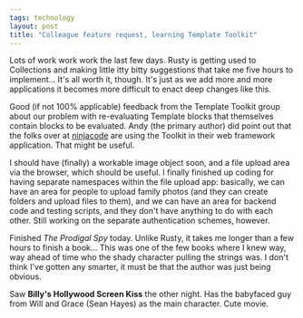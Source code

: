 ```yaml
---
tags: technology
layout: post
title: "Colleague feature request, learning Template Toolkit"
---
```




Lots of work work work the last few days. Rusty is getting used to Collections and making little itty bitty suggestions that take me five hours to implement... It's all worth it, though. It's just as we add more and more applications it becomes more difficult to enact deep changes like this.

<p>Good (if not 100% applicable) feedback from the Template Toolkit group about our problem with re-evaluating Template blocks that themselves contain blocks to be evaluated. Andy (the primary author) did point out that the folks over at <a href="http://www.ninjacode.com/">ninjacode</a> are using the Toolkit in their web framework application. That might be useful.</p>

<p>I should have (finally) a workable image object soon, and a file upload area via the browser, which should be useful. I finally finished up coding for having separate namespaces within the file upload app: basically, we can have an area for people to upload family photos (and they can create folders and upload files to them), and we can have an area for backend code and testing scripts, and they don't have anything to do with each other. Still working on the separate authentication schemes, however.</p>

<p>Finished <em>The Prodigal Spy</em> today. Unlike Rusty, it takes me longer than a few hours to finish a book... This was one of the few books where I knew way, way ahead of time who the shady character pulling the strings was. I don't think I've gotten any smarter, it must be that the author was just being obvious.</p>

<p>Saw <b>Billy's Hollywood Screen Kiss</b> the other night. Has the babyfaced guy from Will and Grace (Sean Hayes) as the main character. Cute movie.</p>



